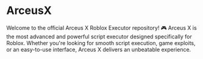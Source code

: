 # ArceusX
Welcome to the official Arceus X Roblox Executor repository! 🎮 Arceus X is the most advanced and powerful script executor designed specifically for Roblox. Whether you're looking for smooth script execution, game exploits, or an easy-to-use interface, Arceus X delivers an unbeatable experience.
